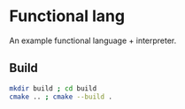 # Functional lang

An example functional language + interpreter.

## Build

```bash
mkdir build ; cd build
cmake .. ; cmake --build .
```
